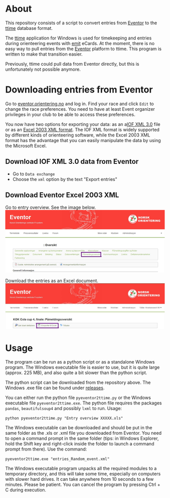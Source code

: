 # About
This repository consists of a script to convert entries from [Eventor](https://eventor.orientering.no) to the [ttime](http://ttime.no/) database format.

The [ttime](http://ttime.no/) application for Windows is used for timekeeping and entries during orienteering events with [emit](https://emit.no) eCards. At the moment, there is no easy way to pull entries from the [Eventor](https://eventor.orientering.no) platform to ttime. This program is written to make that transition easier.

Previously, ttime could pull data from Eventor directly, but this is unfortunately not possible anymore.

# Downloading entries from Eventor

Go to [eventor.orientering.no](https://eventor.orientering.no) and log in. Find your race and click `Edit` to change the race preferences. You need to have at least Event organizer privileges in your club to be able to access these preferences.

You now have two options for exporting your data: as an a[IOF XML 3.0](https://orienteering.sport/iof/it/data-standard-3-0/) file or as an [Excel 2003 XML format](https://docs.microsoft.com/en-us/previous-versions/office/developer/office-xp/aa140066(v=office.10)?redirectedfrom=MSDN). The IOF XML format is widely supported by different kinds of orienteering software, while the Excel 2003 XML format has the advantage that you can easily manipulate the data by using the Microsoft Excel.

## Download IOF XML 3.0 data from Eventor

- Go to `Data exchange`
- Choose the `xml` option by the text "Export entries"

## Download Eventor Excel 2003 XML

Go to entry overview. See the image below.
![Entry overview](img/ss1.jpg)

Download the entries as an Excel document.
![Excel download](img/ss2.jpg)

# Usage

The program can be run as a python script or as a standalone Windows program. The Windows executable file is easier to use, but it is quite large (approx. 225 MB), and also quite a bit slower than the python script.

The python script can be downloaded from the repository above. The Windows .exe file can be found under [releases](https://github.com/stalegjelsten/pyeventor2ttime/releases).

You can either run the python file `pyeventor2ttime.py` or the Windows executable file `pyeventor2ttime.exe`. The python file requires the packages `pandas`, `beautifulsoup4` and possibly `lxml` to run. Usage:
```
python pyeventor2ttime.py "Entry overview XXXXX.xls"
```

The Windows executable can be downloaded and should be put in the same folder as the .xls or .xml file you downloaded from Eventor. You need to open a command prompt in the same folder (tips: in Windows Explorer, hold the Shift key and right-click inside the folder to launch a command prompt from there). Use the command:

```
pyeventor2ttime.exe "entries_Random_event.xml"
```
The Windows executable program unpacks all the required modules to a temporary directory, and this will take some time, especially on computers with slower hard drives. It can take anywhere from 10 seconds to a few minutes. Please be patient. You can cancel the program by pressing Ctrl + C during execution.
